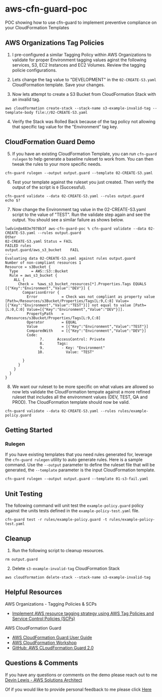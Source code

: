 # aws-cfn-guard-poc
POC showing how to use cfn-guard to implement preventive compliance on your CloudFormation Templates

## AWS Organizations Tag Policies
1. I pre-configured a similar Tagging Policy within AWS Organizations to validate for proper Environment tagging values aginst the following services, S3, EC2 Instances and EC2 Volumes. Review the tagging policie configurations.

2. Lets change the tag value to "DEVELOPMENT" in the `02-CREATE-S3.yaml` CloudFormation template.  Save  your changes.

3. Now lets attempt to create a S3 Bucket from CloudFormation Stack with an invalid tag.
```
aws cloudformation create-stack --stack-name s3-example-invalid-tag --template-body file://02-CREATE-S3.yaml
```

4. Verify the Stack was Rolled Back because of the tag policy not allowing that specific tag value for the "Environment" tag key.


## CloudFormation Guard Demo
5. If you have an existing CloudFormation Template, you can run `cfn-guard rulegen` to help generate a baseline ruleset to work from.  You can then tweak the rules to your more specific needs.
```
cfn-guard rulegen --output output.guard --template 02-CREATE-S3.yaml
```
6. Test your template against the ruleset you just created. Then verify the output of the script is `0` (Successful).
```
cfn-guard validate --data 02-CREATE-S3.yaml --rules output.guard
echo $?
```
7. Now change the Environment tag value in the 02-CREATE-S3.yaml script to the value of "TEST".  Run the validate step again and see the output.  You should see a similar failure as shows below.
```
lwdvin@a483e7078b3f aws-cfn-guard-poc % cfn-guard validate --data 02-CREATE-S3.yaml --rules output.guard
Other
02-CREATE-S3.yaml Status = FAIL
FAILED rules
output.guard/aws_s3_bucket    FAIL
---
Evaluating data 02-CREATE-S3.yaml against rules output.guard
Number of non-compliant resources 1
Resource = s3Bucket {
  Type      = AWS::S3::Bucket
  Rule = aws_s3_bucket {
    ALL {
      Check =  %aws_s3_bucket_resources[*].Properties.Tags EQUALS  [{"Key":"Environment","Value":"DEV"}] {
        ComparisonError {
          Error           = Check was not compliant as property value [Path=/Resources/s3Bucket/Properties/Tags[L:9,C:8] Value=[{"Key":"Environment","Value":"TEST"}]] not equal to value [Path=[L:0,C:0] Value=[{"Key":"Environment","Value":"DEV"}]].
          PropertyPath    = /Resources/s3Bucket/Properties/Tags[L:9,C:8]
          Operator        = EQUAL
          Value           = [{"Key":"Environment","Value":"TEST"}]
          ComparedWith    = [{"Key":"Environment","Value":"DEV"}]
          Code:
                7.      AccessControl: Private
                8.      Tags: 
                9.        - Key: "Environment"
               10.          Value: "TEST"

        }
      }
    }
  }
}
```
8. We want our ruleset to be more specific on what values are allowed so now lets validate the CloudFormation tempate against a more refined ruleset that includes all the environment values (DEV, TEST, QA and PROD).  The CloudFormation template should now be valid.
```
cfn-guard validate --data 02-CREATE-S3.yaml --rules rules/example-policy.guard
```




## Getting Started
### Rulegen
If you have existing templates that you need rules generated for, leverage the `cfn-guard rulegen` utility to auto generate rules.  Here is a sample command.  Use the `--output` parameter to define the ruleset file that will be generated, the `--template` parameter is the input CloudFormation template.
```
cfn-guard rulegen --output output.guard --template 01-s3-fail.yaml
```

## Unit Testing
The following command will unit test the `example-policy.guard` policy against the units tests defined in the `example-policy-test.yaml` file.
```
cfn-guard test -r rules/example-policy.guard -t rules/example-policy-test.yaml
```

## Cleanup
1. Run the following script to cleanup resources.
```
rm output.guard
```

2. Delete `s3-example-invalid-tag` CloudFormation Stack
```
aws cloudformation delete-stack --stack-name s3-example-invalid-tag
```

## Helpful Resources
AWS Organizations - Tagging Policies & SCPs
* [Implement AWS resource tagging strategy using AWS Tag Policies and Service Control Policies (SCPs)](https://aws.amazon.com/blogs/mt/implement-aws-resource-tagging-strategy-using-aws-tag-policies-and-service-control-policies-scps/)

AWS CloudFormation Guard
* [AWS CloudFormation Guard User Guide](https://docs.aws.amazon.com/cfn-guard/latest/ug/what-is-guard.html)
* [AWS CloudFormation Workshop](https://catalog.workshops.aws/cfn101/en-US)
* [GitHub: AWS CLoudFormation Guard 2.0](https://github.com/aws-cloudformation/cloudformation-guard/)


## Questions & Comments
If you have any questions or comments on the demo please reach out to me [Devin Lewis - AWS Solutions Architect](mailto:lwdvin@amazon.com?subject=AWS%2FCloudFormation%20Guard%20Demo%20%28aws-cfn-guard-poc%29)

Of if you would like to provide personal feedback to me please click [Here](https://feedback.aws.amazon.com/?ea=lwdvin&fn=Devin&ln=Lewis)